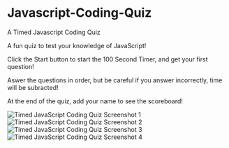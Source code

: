 # Javascript-Coding-Quiz
A Timed Javascript Coding Quiz

A fun quiz to test your knowledge of JavaScript!

Click the Start button to start the 100 Second Timer, and get your first question!

Aswer the questions in order, but be careful if you answer incorrectly, time will be subracted!

At the end of the quiz, add your name to see the scoreboard!


![Timed JavaScript Coding Quiz Screenshot 1](https://user-images.githubusercontent.com/68625400/97041403-60161d00-1524-11eb-949a-bfb0545c3ffe.png)
![Timed JavaScript Coding Quiz Screenshot 2](https://user-images.githubusercontent.com/68625400/97041408-61474a00-1524-11eb-95be-5b762b753329.png)
![Timed JavaScript Coding Quiz Screenshot 3](https://user-images.githubusercontent.com/68625400/97041410-61dfe080-1524-11eb-9826-243fc8ebf95f.png)
![Timed JavaScript Coding Quiz Screenshot 4](https://user-images.githubusercontent.com/68625400/97041412-63110d80-1524-11eb-9b7a-c4e597c36c58.png)
